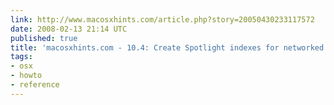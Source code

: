 ```yaml
---
link: http://www.macosxhints.com/article.php?story=20050430233117572
date: 2008-02-13 21:14 UTC
published: true
title: 'macosxhints.com - 10.4: Create Spotlight indexes for networked volumes'
tags:
- osx
- howto
- reference
---
```



